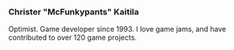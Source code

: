 ### Christer "McFunkypants" Kaitila

Optimist. Game developer since 1993. I love game jams, and have contributed to over 120 game projects.

